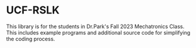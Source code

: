 # UCF-RSLK
This library is for the students in Dr.Park's Fall 2023 Mechatronics Class.
This includes example programs and additional source code for simplifying the coding process.
